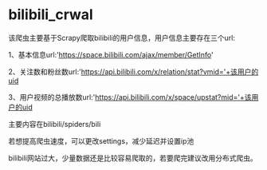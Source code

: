 # bilibili_crwal
该爬虫主要基于Scrapy爬取bilibili的用户信息，用户信息主要存在三个url:

1、基本信息url:'https://space.bilibili.com/ajax/member/GetInfo'

2、关注数和粉丝数url:'https://api.bilibili.com/x/relation/stat?vmid='+该用户的uid

3、用户视频的总播放数url:'https://api.bilibili.com/x/space/upstat?mid='+该用户的uid

主要内容在bilibili/spiders/bili

若想提高爬虫速度，可以更改settings，减少延迟并设置ip池

bilibili网站过大，少量数据还是比较容易爬取的，若要爬完建议改用分布式爬虫。
